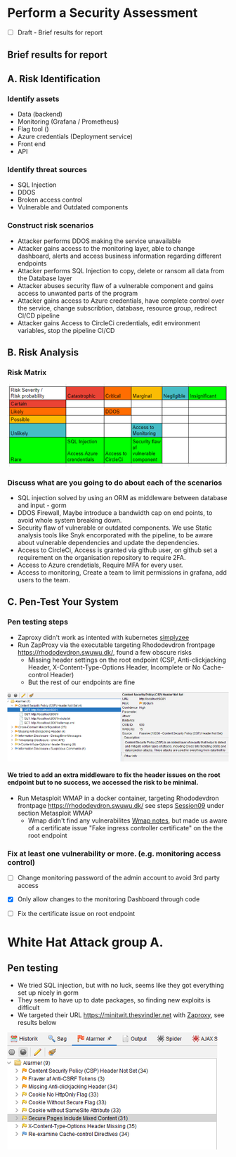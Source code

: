 # Perform a Security Assessment
- [ ] Draft - Brief results for report
##  Brief results for report


## A. Risk Identification
### Identify assets
- Data (backend)
- Monitoring (Grafana / Prometheus)
- Flag tool ()
- Azure credentials (Deployment service)
- Front end
- API 

### Identify threat sources
- SQL Injection
- DDOS
- Broken access control
- Vulnerable and Outdated components

### Construct risk scenarios
- Attacker performs DDOS making the service unavailable
- Attacker gains access to the monitoring layer, able to change dashboard, alerts and access business information regarding different endpoints  
- Attacker performs SQL Injection to copy, delete or ransom all data from the Database layer
- Attacker abuses security flaw of a vulnerable component and gains access to unwanted parts of the program
- Attacker gains access to Azure credentials, have complete control over the service, change subscribtion, database, resource group, redirect CI/CD pipeline
- Attacker gains Access to CircleCi credentials, edit environment variables, stop the pipeline CI/CD

## B. Risk Analysis

### Risk Matrix
![Risk Accessment Matrix](./RiskAssessmentMatrix.png)

### Discuss what are you going to do about each of the scenarios
- SQL injection solved by using an ORM as middleware between database and input - gorm 
- DDOS Firewall, Maybe introduce a bandwidth cap on end points, to avoid whole system breaking down.
- Security flaw of vulnerable or outdated components. We use Static analysis tools like Snyk encorporated with the pipeline, to be aware about vulnerable dependencies and update the dependencies.
- Access to CircleCi, Access is granted via github user, on github set a requirement on the organisation repository to require 2FA.   
- Access to Azure crendetials, Require MFA for every user.  
- Access to monitoring, Create a team to limit permissions in grafana, add users to the team. 

## C. Pen-Test Your System

### Pen testing steps
- Zaproxy didn't work as intented with kubernetes [simplyzee](https://github.com/simplyzee/kube-owasp-zap)
- Run ZapProxy via the executable targeting Rhododevdron frontpage https://rhododevdron.swuwu.dk/, found a few obscure risks
    -  Missing header settings on the root endpoint (CSP, Anti-clickjacking Header, X-Content-Type-Options Header, Incomplete or No Cache-control Header) 
    - But the rest of our endpoints are fine

![Zaproxy results](./ZaproxyAlarms.png)
#### We tried to add an extra middleware to fix the header issues on the root endpoint but to no success, we accessed the risk to be minimal.

- Run Metasploit WMAP in a docker container, targeting Rhododevdron frontpage https://rhododevdron.swuwu.dk/ see steps [Session09](./session09.md) under section Metasploit WMAP 
    - Wmap didn't find any vulnerabilites [Wmap notes](./session09_security_WMAP.txt), but made us aware of a certificate issue "Fake ingress controller certificate" on the the root endpoint

### Fix at least one vulnerability or more. (e.g. monitoring access control)
- [ ] Change monitoring password of the admin account to avoid 3rd party access 
- [x] Only allow changes to the monitoring Dashboard through code 
- [ ] Fix the certificate issue on root endpoint


# White Hat Attack group A.
## Pen testing

- We tried SQL injection, but with no luck, seems like they got everything set up nicely in gorm
- They seem to have up to date packages, so finding new exploits is difficult
- We targeted their URL https://minitwit.thesvindler.net with [Zaproxy](https://www.zaproxy.org/download/), see results below

![image](./GroupA-Zaproxy.png)

